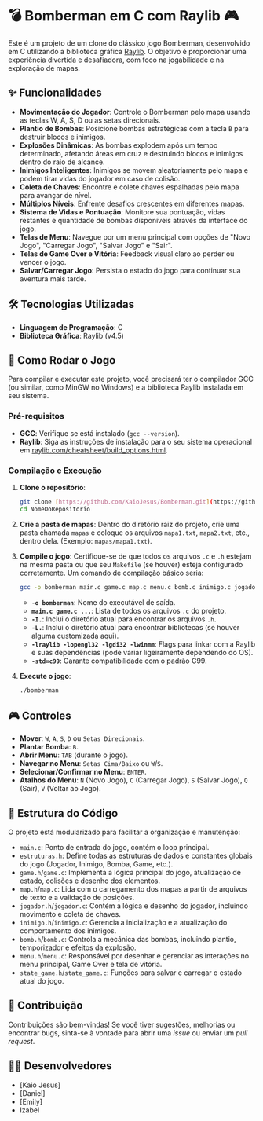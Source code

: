 # 💣 Bomberman em C com Raylib 🎮

Este é um projeto de um clone do clássico jogo Bomberman, desenvolvido em C utilizando a biblioteca gráfica [Raylib](https://www.raylib.com/). O objetivo é proporcionar uma experiência divertida e desafiadora, com foco na jogabilidade e na exploração de mapas.

## ✨ Funcionalidades

* **Movimentação do Jogador**: Controle o Bomberman pelo mapa usando as teclas W, A, S, D ou as setas direcionais.
* **Plantio de Bombas**: Posicione bombas estratégicas com a tecla `B` para destruir blocos e inimigos.
* **Explosões Dinâmicas**: As bombas explodem após um tempo determinado, afetando áreas em cruz e destruindo blocos e inimigos dentro do raio de alcance.
* **Inimigos Inteligentes**: Inimigos se movem aleatoriamente pelo mapa e podem tirar vidas do jogador em caso de colisão.
* **Coleta de Chaves**: Encontre e colete chaves espalhadas pelo mapa para avançar de nível.
* **Múltiplos Níveis**: Enfrente desafios crescentes em diferentes mapas.
* **Sistema de Vidas e Pontuação**: Monitore sua pontuação, vidas restantes e quantidade de bombas disponíveis através da interface do jogo.
* **Telas de Menu**: Navegue por um menu principal com opções de "Novo Jogo", "Carregar Jogo", "Salvar Jogo" e "Sair".
* **Telas de Game Over e Vitória**: Feedback visual claro ao perder ou vencer o jogo.
* **Salvar/Carregar Jogo**: Persista o estado do jogo para continuar sua aventura mais tarde.

## 🛠️ Tecnologias Utilizadas

* **Linguagem de Programação**: C
* **Biblioteca Gráfica**: Raylib (v4.5)

## 🚀 Como Rodar o Jogo

Para compilar e executar este projeto, você precisará ter o compilador GCC (ou similar, como MinGW no Windows) e a biblioteca Raylib instalada em seu sistema.

### Pré-requisitos

* **GCC**: Verifique se está instalado (`gcc --version`).
* **Raylib**: Siga as instruções de instalação para o seu sistema operacional em [raylib.com/cheatsheet/build_options.html](https://www.raylib.com/cheatsheet/build_options.html).

### Compilação e Execução

1.  **Clone o repositório**:
    ```bash
    git clone [https://github.com/KaioJesus/Bomberman.git](https://github.com/KaioJesus/Bomberman.git)
    cd NomeDoRepositorio
    ```
2.  **Crie a pasta de mapas**:
    Dentro do diretório raiz do projeto, crie uma pasta chamada `mapas` e coloque os arquivos `mapa1.txt`, `mapa2.txt`, etc., dentro dela. (Exemplo: `mapas/mapa1.txt`).
3.  **Compile o jogo**:
    Certifique-se de que todos os arquivos `.c` e `.h` estejam na mesma pasta ou que seu `Makefile` (se houver) esteja configurado corretamente. Um comando de compilação básico seria:

    ```bash
    gcc -o bomberman main.c game.c map.c menu.c bomb.c inimigo.c jogador.c state_game.c -I. -L. -lraylib -lopengl32 -lgdi32 -lwinmm -std=c99
    ```
    * **`-o bomberman`**: Nome do executável de saída.
    * **`main.c game.c ...`**: Lista de todos os arquivos `.c` do projeto.
    * **`-I.`**: Inclui o diretório atual para encontrar os arquivos `.h`.
    * **`-L.`**: Inclui o diretório atual para encontrar bibliotecas (se houver alguma customizada aqui).
    * **`-lraylib -lopengl32 -lgdi32 -lwinmm`**: Flags para linkar com a Raylib e suas dependências (pode variar ligeiramente dependendo do OS).
    * **`-std=c99`**: Garante compatibilidade com o padrão C99.

4.  **Execute o jogo**:
    ```bash
    ./bomberman
    ```

## 🎮 Controles

* **Mover**: `W`, `A`, `S`, `D` ou `Setas Direcionais`.
* **Plantar Bomba**: `B`.
* **Abrir Menu**: `TAB` (durante o jogo).
* **Navegar no Menu**: `Setas Cima/Baixo` ou `W`/`S`.
* **Selecionar/Confirmar no Menu**: `ENTER`.
* **Atalhos do Menu**: `N` (Novo Jogo), `C` (Carregar Jogo), `S` (Salvar Jogo), `Q` (Sair), `V` (Voltar ao Jogo).

## 📄 Estrutura do Código

O projeto está modularizado para facilitar a organização e manutenção:

* `main.c`: Ponto de entrada do jogo, contém o loop principal.
* `estruturas.h`: Define todas as estruturas de dados e constantes globais do jogo (Jogador, Inimigo, Bomba, Game, etc.).
* `game.h`/`game.c`: Implementa a lógica principal do jogo, atualização de estado, colisões e desenho dos elementos.
* `map.h`/`map.c`: Lida com o carregamento dos mapas a partir de arquivos de texto e a validação de posições.
* `jogador.h`/`jogador.c`: Contém a lógica e desenho do jogador, incluindo movimento e coleta de chaves.
* `inimigo.h`/`inimigo.c`: Gerencia a inicialização e a atualização do comportamento dos inimigos.
* `bomb.h`/`bomb.c`: Controla a mecânica das bombas, incluindo plantio, temporizador e efeitos da explosão.
* `menu.h`/`menu.c`: Responsável por desenhar e gerenciar as interações no menu principal, Game Over e tela de vitória.
* `state_game.h`/`state_game.c`: Funções para salvar e carregar o estado atual do jogo.

## 🤝 Contribuição

Contribuições são bem-vindas! Se você tiver sugestões, melhorias ou encontrar bugs, sinta-se à vontade para abrir uma *issue* ou enviar um *pull request*.

## 👨‍💻 Desenvolvedores

* [Kaio Jesus]
* [Daniel]
* [Emily]
* Izabel

